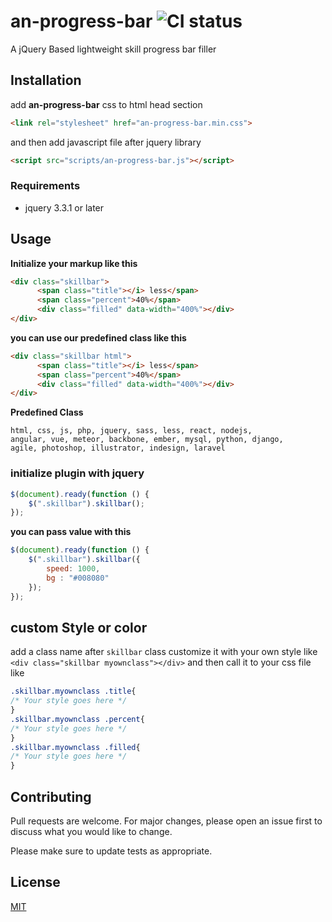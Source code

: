 # an-progress-bar ![CI status](https://img.shields.io/badge/build-passing-brightgreen.svg)

A jQuery Based lightweight skill progress bar filler 

## Installation
add **an-progress-bar** css to html head section
```html
<link rel="stylesheet" href="an-progress-bar.min.css">
```
and then add javascript file after jquery library
```html
<script src="scripts/an-progress-bar.js"></script>
```

### Requirements
* jquery 3.3.1 or later


## Usage

**Initialize your markup like this**
```html
<div class="skillbar">
      <span class="title"></i> less</span>
      <span class="percent">40%</span>
      <div class="filled" data-width="400%"></div>
</div>
```
**you can use our predefined class like this**
```html
<div class="skillbar html">
      <span class="title"></i> less</span>
      <span class="percent">40%</span>
      <div class="filled" data-width="400%"></div>
</div>
```
**Predefined Class**
```
html, css, js, php, jquery, sass, less, react, nodejs,
angular, vue, meteor, backbone, ember, mysql, python, django,
agile, photoshop, illustrator, indesign, laravel
```

### initialize plugin with jquery
```js
$(document).ready(function () {
    $(".skillbar").skillbar();
});

```
**you can pass value with this**
```js
$(document).ready(function () {
    $(".skillbar").skillbar({
        speed: 1000,
        bg : "#008080"
    });
});

```

## custom Style or color
add a class name after `skillbar` class customize it with your own style like `<div class="skillbar myownclass"></div>` and then call it to your css file like 
```css
.skillbar.myownclass .title{
/* Your style goes here */
}
.skillbar.myownclass .percent{
/* Your style goes here */
}
.skillbar.myownclass .filled{
/* Your style goes here */
}
```



## Contributing
Pull requests are welcome. For major changes, please open an issue first to discuss what you would like to change.

Please make sure to update tests as appropriate.

## License
[MIT](https://choosealicense.com/licenses/mit/)